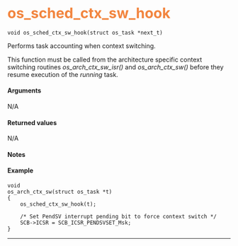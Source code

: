 ## <font color="#F2853F" style="font-size:24pt"> os_sched_ctx_sw_hook </font>

```no-highlight
void os_sched_ctx_sw_hook(struct os_task *next_t)
```

Performs task accounting when context switching.

This function must be called from the architecture specific context switching routines *os_arch_ctx_sw_isr()* and *os_arch_ctx_sw()* before they resume execution of the *running* task.

#### Arguments

N/A

#### Returned values

N/A

#### Notes


#### Example

<Add text to set up the context for the example here>

```no-highlight
void
os_arch_ctx_sw(struct os_task *t)
{
    os_sched_ctx_sw_hook(t);

    /* Set PendSV interrupt pending bit to force context switch */
    SCB->ICSR = SCB_ICSR_PENDSVSET_Msk;
}
```

---------------------


